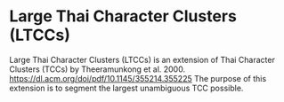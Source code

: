 # Large Thai Character Clusters (LTCCs)
Large Thai Character Clusters (LTCCs) is an extension of Thai Character Clusters (TCCs) by Theeramunkong et al. 2000.
https://dl.acm.org/doi/pdf/10.1145/355214.355225
The purpose of this extension is to segment the largest unambiguous TCC possible.